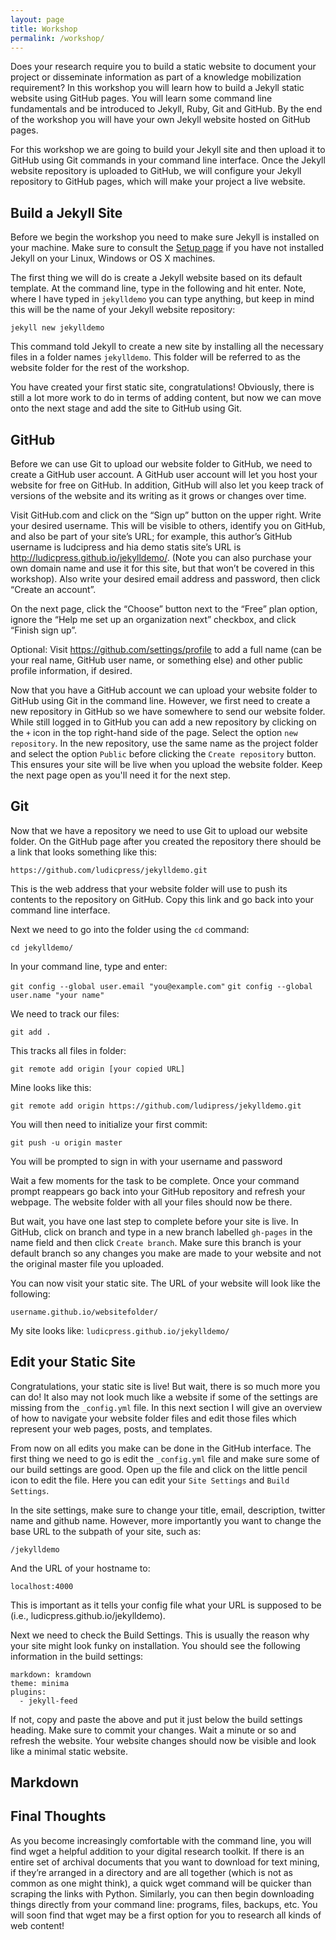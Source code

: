 ```yaml
---
layout: page
title: Workshop
permalink: /workshop/
---
```


Does your research require you to build a static website to document your project or disseminate information as part of a knowledge mobilization requirement? In this workshop you will learn how to build a Jekyll static website using GitHub pages. You will learn some command line fundamentals and be introduced to Jekyll, Ruby, Git and GitHub. By the end of the workshop you will have your own Jekyll website hosted on GitHub pages.

For this workshop we are going to build your Jekyll site and then upload it to GitHub using Git commands in your command line interface. Once the Jekyll website repository is uploaded to GitHub, we will configure your Jekyll repository to GitHub pages, which will make your project a live website.

## Build a Jekyll Site
Before we begin the workshop you need to make sure Jekyll is installed on your machine. Make sure to consult the [Setup page](https://ludicpress.github.io/staticsites/setup/) if you have not installed Jekyll on your Linux, Windows or OS X machines.

The first thing we will do is create a Jekyll website based on its default template. At the command line, type in the following and hit enter. Note, where I have typed in ```jekylldemo``` you can type anything, but keep in mind this will be the name of your Jekyll website repository:

```jekyll new jekylldemo```

This command told Jekyll to create a new site by installing all the necessary files in a folder names ```jekylldemo```. This folder will be referred to as the website folder for the rest of the workshop. 

You have created your first static site, congratulations! Obviously, there is still a lot more work to do in terms of adding content, but now we can move onto the next stage and add the site to GitHub using Git.

## GitHub
Before we can use Git to upload our website folder to GitHub, we need to create a GitHub user account. A GitHub user account will let you host your website for free on GitHub. In addition, GitHub will also let you keep track of versions of the website and its writing as it grows or changes over time.

Visit GitHub.com and click on the “Sign up” button on the upper right. Write your desired username. This will be visible to others, identify you on GitHub, and also be part of your site’s URL; for example, this author’s GitHub username is ludcipress and hia demo statis site’s URL is http://ludicpress.github.io/jekylldemo/. (Note you can also purchase your own domain name and use it for this site, but that won’t be covered in this workshop). Also write your desired email address and password, then click “Create an account”.

On the next page, click the “Choose” button next to the “Free” plan option, ignore the “Help me set up an organization next” checkbox, and click “Finish sign up”.

Optional: Visit https://github.com/settings/profile to add a full name (can be your real name, GitHub user name, or something else) and other public profile information, if desired.

Now that you have a GitHub account we can upload your website folder to GitHub using Git in the command line. However, we first need to create a new repository in GitHub so we have somewhere to send our website folder. While still logged in to GitHub you can add a new repository by clicking on the ```+``` icon in the top right-hand side of the page. Select the option ```new repository```. In the new repository, use the same name as the project folder and select the option ```Public``` before clicking the ```Create repository``` button. This ensures your site will be live when you upload the website folder. Keep the next page open as you'll need it for the next step.

## Git
Now that we have a repository we need to use Git to upload our website folder. On the GitHub page after you created the repository there should be a link that looks something like this:

```https://github.com/ludicpress/jekylldemo.git```

This is the web address that your website folder will use to push its contents to the repository on GitHub. Copy this link and go back into your command line interface.

Next we need to go into the folder using the ```cd``` command:

```cd jekylldemo/```

In your command line, type and enter:

```git config --global user.email "you@example.com"```
```git config --global user.name "your name"```

We need to track our files:

```git add .```

This tracks all files in folder:

```git remote add origin [your copied URL]```

Mine looks like this:

```git remote add origin https://github.com/ludipress/jekylldemo.git```

You will then need to initialize your first commit:

```git push -u origin master```

You will be prompted to sign in with your username and password

Wait a few moments for the task to be complete. Once your command prompt reappears go back into your GitHub repository and refresh your webpage. The website folder with all your files should now be there.

But wait, you have one last step to complete before your site is live. In GitHub, click on branch and type in a new branch labelled ```gh-pages``` in the name field and then click ```Create branch```. Make sure this branch is your default branch so any changes you make are made to your website and not the original master file you uploaded. 

You can now visit your static site. The URL of your website will look like the following:

```username.github.io/websitefolder/```

My site looks like:
```ludicpress.github.io/jekylldemo/```

## Edit your Static Site  
Congratulations, your static site is live! But wait, there is so much more you can do! It also may not look much like a website if some of the settings are missing from the ```_config.yml``` file. In this next section I will give an overview of how to navigate your website folder files and edit those files which represent your web pages, posts, and templates.

From now on all edits you make can be done in the GitHub interface. The first thing we need to go is edit the ```_config.yml``` file and make sure some of our build settings are good. Open up the file and click on the little pencil icon to edit the file. Here you can edit your ```Site Settings``` and ```Build Settings```.

In the site settings, make sure to change your title, email, description, twitter name and github name. However, more importantly you want to change the base URL to the subpath of your site, such as:

```/jekylldemo```

And the URL of your hostname to:

```localhost:4000```

This is important as it tells your config file what your URL is supposed to be (i.e., ludicpress.github.io/jekylldemo).

Next we need to check the Build Settings. This is usually the reason why your site might look funky on installation. You should see the following information in the build settings:

```markdown: kramdown```  
```theme: minima```  
```plugins:```  
```  - jekyll-feed```

If not, copy and paste the above and put it just below the build settings heading. Make sure to commit your changes. Wait a minute or so and refresh the website. Your website changes should now be visible and look like a minimal static website.

## Markdown


## Final Thoughts
As you become increasingly comfortable with the command line, you will find wget a helpful addition to your digital research toolkit. If there is an entire set of archival documents that you want to download for text mining, if they’re arranged in a directory and are all together (which is not as common as one might think), a quick wget command will be quicker than scraping the links with Python. Similarly, you can then begin downloading things directly from your command line: programs, files, backups, etc. You will soon find that wget may be a first option for you to research all kinds of web content!
